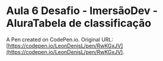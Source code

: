 # Aula 6  Desafio - ImersãoDev - AluraTabela de classificação

A Pen created on CodePen.io. Original URL: [https://codepen.io/LeonDenisL/pen/RwKGxJV](https://codepen.io/LeonDenisL/pen/RwKGxJV).


